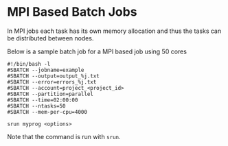 # MPI Based Batch Jobs
In MPI jobs each task has its own memory allocation and thus the tasks can be distributed between nodes.

Below is a sample batch job for a MPI based job using 50 cores

```
#!/bin/bash -l
#SBATCH --jobname=example
#SBATCH --output=output_%j.txt
#SBATCH --error=errors_%j.txt
#SBATCH --account=project_<project_id>
#SBATCH --partition=parallel
#SBATCH --time=02:00:00
#SBATCH --ntasks=50
#SBATCH --mem-per-cpu=4000

srun myprog <options>

```
Note that the command is run with `srun`.